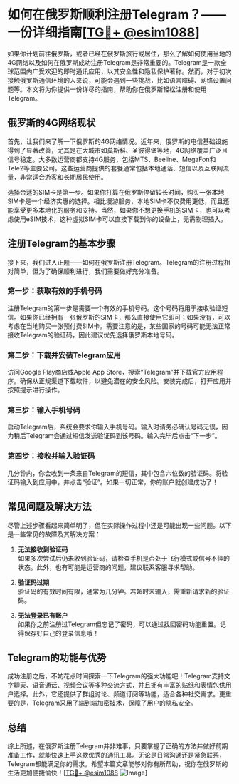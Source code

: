 # 如何在俄罗斯顺利注册Telegram？——一份详细指南[[TG💪+ @esim1088](https://t.me/s/esim1088)]

如果你计划前往俄罗斯，或者已经在俄罗斯旅行或居住，那么了解如何使用当地的4G网络以及如何在俄罗斯成功注册Telegram是非常重要的。Telegram是一款全球范围内广受欢迎的即时通讯应用，以其安全性和隐私保护著称。然而，对于初次接触俄罗斯通信环境的人来说，可能会遇到一些挑战，比如语言障碍、网络设置问题等。本文将为你提供一份详尽的指南，帮助你在俄罗斯轻松注册和使用Telegram。

## 俄罗斯的4G网络现状

首先，让我们来了解一下俄罗斯的4G网络情况。近年来，俄罗斯的电信基础设施得到了显著改善，尤其是在大城市如莫斯科、圣彼得堡等地，4G网络覆盖广泛且信号稳定。大多数运营商都支持4G服务，包括MTS、Beeline、MegaFon和Tele2等主要公司。这些运营商提供的套餐通常包括本地通话、短信以及互联网流量，非常适合游客和长期居民使用。

选择合适的SIM卡是第一步。如果你打算在俄罗斯停留较长时间，购买一张本地SIM卡是一个经济实惠的选择。相比漫游服务，本地SIM卡不仅费用更低，而且还能享受更多本地化的服务和支持。当然，如果你不想更换手机的SIM卡，也可以考虑使用eSIM技术，这种虚拟SIM卡可以直接下载到你的设备上，无需物理插入。

## 注册Telegram的基本步骤

接下来，我们进入正题——如何在俄罗斯注册Telegram。Telegram的注册过程相对简单，但为了确保顺利进行，我们需要做好充分准备。

### 第一步：获取有效的手机号码

注册Telegram的第一步是需要一个有效的手机号码。这个号码将用于接收验证短信。如果你已经拥有一张俄罗斯的SIM卡，那么直接使用它即可；如果没有，可以考虑在当地购买一张预付费SIM卡。需要注意的是，某些国家的号码可能无法正常接收Telegram的验证码，因此建议优先选择俄罗斯本地号码。

### 第二步：下载并安装Telegram应用

访问Google Play商店或Apple App Store，搜索“Telegram”并下载官方应用程序。确保从正规渠道下载软件，以避免潜在的安全风险。安装完成后，打开应用并按照提示进行操作。

### 第三步：输入手机号码

启动Telegram后，系统会要求你输入手机号码。输入时请务必确认号码无误，因为稍后Telegram会通过短信发送验证码到该号码。输入完毕后点击“下一步”。

### 第四步：接收并输入验证码

几分钟内，你会收到一条来自Telegram的短信，其中包含六位数的验证码。将验证码输入到应用中，并点击“验证”。如果一切正常，你的账户就创建成功了！

## 常见问题及解决方法

尽管上述步骤看起来简单明了，但在实际操作过程中还是可能出现一些问题。以下是一些常见的故障及其解决方案：

1. **无法接收到验证码**  
   如果多次尝试后仍未收到验证码，请检查手机是否处于飞行模式或信号不佳的状态。此外，也有可能是运营商的问题，建议联系客服寻求帮助。

2. **验证码过期**  
   验证码的有效时间有限，通常为几分钟。若超时未输入，需重新请求新的验证码。

3. **无法登录已有账户**  
   如果你之前注册过Telegram但忘记了密码，可以通过找回密码功能重置。记得保存好自己的登录信息哦！

## Telegram的功能与优势

成功注册之后，不妨花点时间探索一下Telegram的强大功能吧！Telegram支持文字聊天、语音通话、视频会议等多种交流方式，并且拥有丰富的贴纸和表情包供用户选择。此外，它还提供了群组讨论、频道订阅等功能，适合各种社交需求。更重要的是，Telegram采用了端到端加密技术，保障了用户的隐私安全。

## 总结

综上所述，在俄罗斯注册Telegram并非难事，只要掌握了正确的方法并做好前期准备工作，就能快速上手这款优秀的通讯工具。无论是日常沟通还是紧急联系，Telegram都能满足你的需求。希望本篇文章能够对你有所帮助，祝你在俄罗斯的生活更加便捷愉快！[[TG💪+ @esim1088](https://t.me/s/esim1088) ![Image](https://i.postimg.cc/4NQfJmqS/Snipaste-2025-05-13-00-14-12.png)]